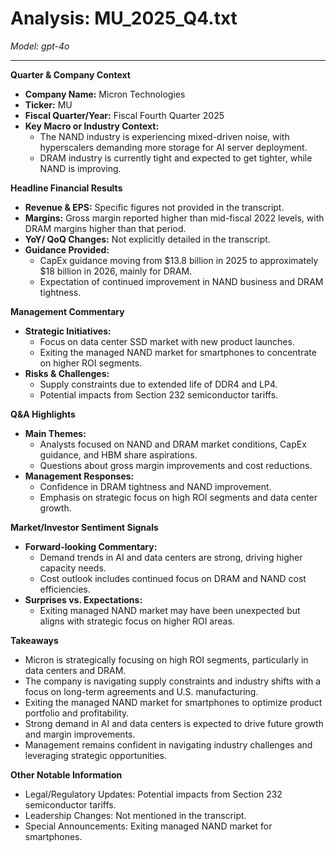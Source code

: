 # Analysis: MU_2025_Q4.txt

*Model: gpt-4o*

---

**Quarter & Company Context**

- **Company Name:** Micron Technologies
- **Ticker:** MU
- **Fiscal Quarter/Year:** Fiscal Fourth Quarter 2025
- **Key Macro or Industry Context:**
  - The NAND industry is experiencing mixed-driven noise, with hyperscalers demanding more storage for AI server deployment.
  - DRAM industry is currently tight and expected to get tighter, while NAND is improving.

**Headline Financial Results**

- **Revenue & EPS:** Specific figures not provided in the transcript.
- **Margins:** Gross margin reported higher than mid-fiscal 2022 levels, with DRAM margins higher than that period.
- **YoY/ QoQ Changes:** Not explicitly detailed in the transcript.
- **Guidance Provided:**
  - CapEx guidance moving from $13.8 billion in 2025 to approximately $18 billion in 2026, mainly for DRAM.
  - Expectation of continued improvement in NAND business and DRAM tightness.

**Management Commentary**

- **Strategic Initiatives:**
  - Focus on data center SSD market with new product launches.
  - Exiting the managed NAND market for smartphones to concentrate on higher ROI segments.
- **Risks & Challenges:**
  - Supply constraints due to extended life of DDR4 and LP4.
  - Potential impacts from Section 232 semiconductor tariffs.

**Q&A Highlights**

- **Main Themes:**
  - Analysts focused on NAND and DRAM market conditions, CapEx guidance, and HBM share aspirations.
  - Questions about gross margin improvements and cost reductions.
- **Management Responses:**
  - Confidence in DRAM tightness and NAND improvement.
  - Emphasis on strategic focus on high ROI segments and data center growth.

**Market/Investor Sentiment Signals**

- **Forward-looking Commentary:**
  - Demand trends in AI and data centers are strong, driving higher capacity needs.
  - Cost outlook includes continued focus on DRAM and NAND cost efficiencies.
- **Surprises vs. Expectations:**
  - Exiting managed NAND market may have been unexpected but aligns with strategic focus on higher ROI areas.

**Takeaways**

- Micron is strategically focusing on high ROI segments, particularly in data centers and DRAM.
- The company is navigating supply constraints and industry shifts with a focus on long-term agreements and U.S. manufacturing.
- Exiting the managed NAND market for smartphones to optimize product portfolio and profitability.
- Strong demand in AI and data centers is expected to drive future growth and margin improvements.
- Management remains confident in navigating industry challenges and leveraging strategic opportunities.

**Other Notable Information**

- Legal/Regulatory Updates: Potential impacts from Section 232 semiconductor tariffs.
- Leadership Changes: Not mentioned in the transcript.
- Special Announcements: Exiting managed NAND market for smartphones.